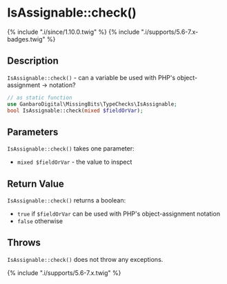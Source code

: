 # IsAssignable::check()

{% include ".i/since/1.10.0.twig" %}
{% include ".i/supports/5.6-7.x-badges.twig" %}

## Description

`IsAssignable::check()` - can a variable be used with PHP's object-assignment -> notation?

```php
// as static function
use GanbaroDigital\MissingBits\TypeChecks\IsAssignable;
bool IsAssignable::check(mixed $fieldOrVar);
```

## Parameters

`IsAssignable::check()` takes one parameter:

* `mixed $fieldOrVar` - the value to inspect

## Return Value

`IsAssignable::check()` returns a boolean:

* `true` if `$fieldOrVar` can be used with PHP's object-assignment notation
* `false` otherwise

## Throws

`IsAssignable::check()` does not throw any exceptions.

{% include ".i/supports/5.6-7.x.twig" %}
